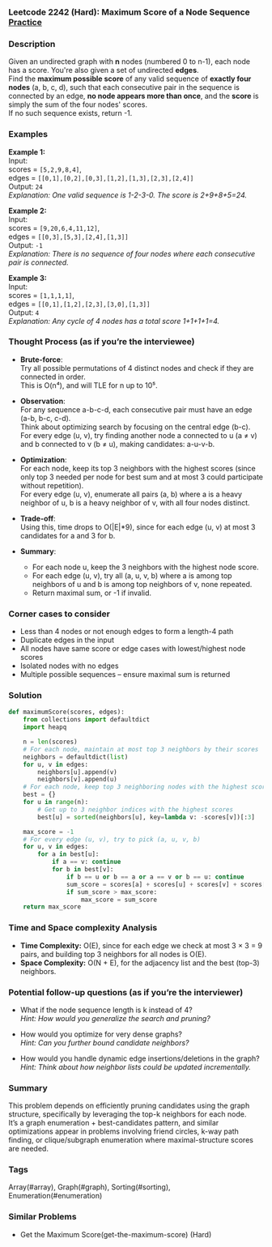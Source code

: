 ### Leetcode 2242 (Hard): Maximum Score of a Node Sequence [Practice](https://leetcode.com/problems/maximum-score-of-a-node-sequence)

### Description  
Given an undirected graph with **n** nodes (numbered 0 to n-1), each node has a score. You're also given a set of undirected **edges**.  
Find the **maximum possible score** of any valid sequence of **exactly four nodes** (a, b, c, d), such that each consecutive pair in the sequence is connected by an edge, **no node appears more than once**, and the **score** is simply the sum of the four nodes' scores.  
If no such sequence exists, return -1.

### Examples  

**Example 1:**  
Input:  
scores = `[5,2,9,8,4]`,  
edges = `[[0,1],[0,2],[0,3],[1,2],[1,3],[2,3],[2,4]]`  
Output: `24`  
*Explanation: One valid sequence is 1-2-3-0. The score is 2+9+8+5=24.*

**Example 2:**  
Input:  
scores = `[9,20,6,4,11,12]`,  
edges = `[[0,3],[5,3],[2,4],[1,3]]`  
Output: `-1`  
*Explanation: There is no sequence of four nodes where each consecutive pair is connected.*

**Example 3:**  
Input:  
scores = `[1,1,1,1]`,  
edges = `[[0,1],[1,2],[2,3],[3,0],[1,3]]`  
Output: `4`  
*Explanation: Any cycle of 4 nodes has a total score 1+1+1+1=4.*

### Thought Process (as if you’re the interviewee)  

- **Brute-force**:  
  Try all possible permutations of 4 distinct nodes and check if they are connected in order.  
  This is O(n⁴), and will TLE for n up to 10⁵.

- **Observation**:  
  For any sequence a-b-c-d, each consecutive pair must have an edge (a-b, b-c, c-d).  
  Think about optimizing search by focusing on the central edge (b-c).  
  For every edge (u, v), try finding another node a connected to u (a ≠ v) and b connected to v (b ≠ u), making candidates: a-u-v-b.

- **Optimization**:  
  For each node, keep its top 3 neighbors with the highest scores (since only top 3 needed per node for best sum and at most 3 could participate without repetition).  
  For every edge (u, v), enumerate all pairs (a, b) where a is a heavy neighbor of u, b is a heavy neighbor of v, with all four nodes distinct.

- **Trade-off**:  
  Using this, time drops to O(|E|\*9), since for each edge (u, v) at most 3 candidates for a and 3 for b.

- **Summary**:  
  - For each node u, keep the 3 neighbors with the highest node score.
  - For each edge (u, v), try all (a, u, v, b) where a is among top neighbors of u and b is among top neighbors of v, none repeated.
  - Return maximal sum, or -1 if invalid.

### Corner cases to consider  
- Less than 4 nodes or not enough edges to form a length-4 path
- Duplicate edges in the input
- All nodes have same score or edge cases with lowest/highest node scores
- Isolated nodes with no edges
- Multiple possible sequences – ensure maximal sum is returned

### Solution

```python
def maximumScore(scores, edges):
    from collections import defaultdict
    import heapq

    n = len(scores)
    # For each node, maintain at most top 3 neighbors by their scores
    neighbors = defaultdict(list)
    for u, v in edges:
        neighbors[u].append(v)
        neighbors[v].append(u)
    # For each node, keep top 3 neighboring nodes with the highest scores
    best = {}
    for u in range(n):
        # Get up to 3 neighbor indices with the highest scores
        best[u] = sorted(neighbors[u], key=lambda v: -scores[v])[:3]

    max_score = -1
    # For every edge (u, v), try to pick (a, u, v, b)
    for u, v in edges:
        for a in best[u]:
            if a == v: continue
            for b in best[v]:
                if b == u or b == a or a == v or b == u: continue
                sum_score = scores[a] + scores[u] + scores[v] + scores[b]
                if sum_score > max_score:
                    max_score = sum_score
    return max_score
```

### Time and Space complexity Analysis  

- **Time Complexity:** O(E), since for each edge we check at most 3 × 3 = 9 pairs, and building top 3 neighbors for all nodes is O(E).
- **Space Complexity:** O(N + E), for the adjacency list and the best (top-3) neighbors.

### Potential follow-up questions (as if you’re the interviewer)  

- What if the node sequence length is k instead of 4?  
  *Hint: How would you generalize the search and pruning?*

- How would you optimize for very dense graphs?  
  *Hint: Can you further bound candidate neighbors?*

- How would you handle dynamic edge insertions/deletions in the graph?  
  *Hint: Think about how neighbor lists could be updated incrementally.*

### Summary
This problem depends on efficiently pruning candidates using the graph structure, specifically by leveraging the top-k neighbors for each node.  
It’s a graph enumeration + best-candidates pattern, and similar optimizations appear in problems involving friend circles, k-way path finding, or clique/subgraph enumeration where maximal-structure scores are needed.

### Tags
Array(#array), Graph(#graph), Sorting(#sorting), Enumeration(#enumeration)

### Similar Problems
- Get the Maximum Score(get-the-maximum-score) (Hard)
